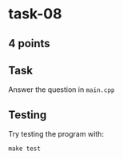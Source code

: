 # task-08

## 4 points

## Task

Answer the question in `main.cpp`

## Testing

Try testing the program with:

```shell
make test
```
